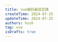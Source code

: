 ```yaml
---
title: vue编码最佳实践
createTime: 2024-07-25
updateTime: 2024-07-25
authors: hush
tag: vue
isDrafts: true
---
```

